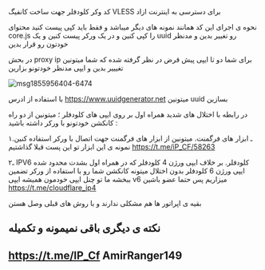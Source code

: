 کد وکر کلودفلر جهت ساخت کانفیگ VLESS برای دسترسی به اینترنت ازاد 

نحوه ی اجرای این کد همانند نمونه های دیگر میباشد و فقط باید کپی پیست کنید 
محتوای core.js را کپی کنین و در یک ورکر پیست کنین و یک uuid رو تغییر بدین و مدنظر خودتون رو قرار بدین

در بحش proxy ip برای شما دو تا ایپی پیش قرض در نظر گرفته شده که شما میتونین تغیییر بدین و ایپی مدنظر خودتونو بزارین


![msg1855956404-6474](https://github.com/AmirRanger149/IPCF_Vless_Cfworker/assets/129993432/fc6840fa-2e1d-4abb-946c-d82722bdc4bc)

با استفاده از ادرس https://www.uuidgenerator.net میتونین uuid بسازین

در رابطه با اختلال های شدید همراه اول بر روی ایپی های کلودفلر ؛ میتونین از دو راه کانکشن خودتونو با ورکر داشته باشید :

۱ـ ابزار های فرگمنت. میتونین از ابزار های فرگمنت جهت اتصال با ورکر استفاده کنین. نمونه ی این ابزار تو این پست قبلا گذاشتیم  https://t.me/iP_CF/58263

۲ـ IPV6 کلودفلر. بر خلاف ایپی ورژن 4 کلودفلر که در همراه اول بشدت محدود شده ایپی ورژن 6 کلودفلر بدون اختلال میتونه کانکشن شما رو با استفاده از ورکر تضمین ببخشه 
ما تو چنل ایپی خودمون همیشه ایپی v6 میزاریم پس حتما عضو باشین https://t.me/cloudflare_ip4

بقیه ی اپراتور ها هم مشکلی ندارند و با روش های قبلی وصل هستن 

نکته ی دیگری باقی نمیمونه و تکمیله 
----------------------------------------------------
https://t.me/IP_Cf
AmirRanger149
----------------------------------------------------
